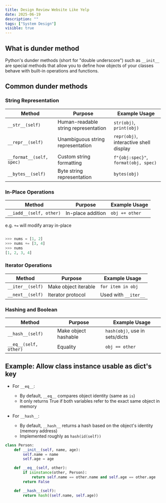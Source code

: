 ```yaml
---
title: Design Review Website Like Yelp
date: 2025-06-19
description: ""
tags: ["System Design"]
visible: true
---
```


## What is dunder method

Python's dunder methods (short for "double underscore") such as `__init__` are special methods that allow you to define how objects of your classes behave with built-in operations and functions.

## Common dunder methods

### String Representation

| Method                   | Purpose                              | Example Usage                          |
| ------------------------ | ------------------------------------ | -------------------------------------- |
| `__str__(self)`          | Human-readable string representation | `str(obj)`, `print(obj)`               |
| `__repr__(self)`         | Unambiguous string representation    | `repr(obj)`, interactive shell display |
| `__format__(self, spec)` | Custom string formatting             | `f"{obj:spec}"`, `format(obj, spec)`   |
| `__bytes__(self)`        | Byte string representation           | `bytes(obj)`                           |

### In-Place Operations

| Method                  | Purpose           | Example Usage  |
| ----------------------- | ----------------- | -------------- |
| `__iadd__(self, other)` | In-place addition | `obj += other` |

e.g. `+=` will modify array in-place

```python

>>> nums = [1, 2]
>>> nums += [3, 4]
>>> nums
[1, 2, 3, 4]
```

### Iterator Operations

| Method           | Purpose              | Example Usage        |
| ---------------- | -------------------- | -------------------- |
| `__iter__(self)` | Make object iterable | `for item in obj`    |
| `__next__(self)` | Iterator protocol    | Used with `__iter__` |

### Hashing and Boolean

| Method                | Purpose              | Example Usage                  |
| --------------------- | -------------------- | ------------------------------ |
| `__hash__(self)`      | Make object hashable | `hash(obj)`, use in sets/dicts |
| `__eq__(self, other)` | Equality             | `obj == other`                 |

## Example: Allow class instance usable as dict's key

- For `__eq__`:

  - By default, `__eq__` compares object identity (same as `is`)
  - It only returns True if both variables refer to the exact same object in memory

- For `__hash__`:
  - By default, `__hash__` returns a hash based on the object's identity (memory address)
  - Implemented roughly as `hash(id(self))`

```python
class Person:
    def __init__(self, name, age):
        self.name = name
        self.age = age

    def __eq__(self, other):
        if isinstance(other, Person):
            return self.name == other.name and self.age == other.age
        return False

    def __hash__(self):
        return hash((self.name, self.age))
```
